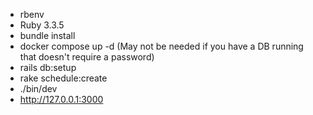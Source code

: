 * rbenv
* Ruby 3.3.5
* bundle install
* docker compose up -d (May not be needed if you have a DB running that doesn't require a password)
* rails db:setup
* rake schedule:create
* ./bin/dev
* http://127.0.0.1:3000
